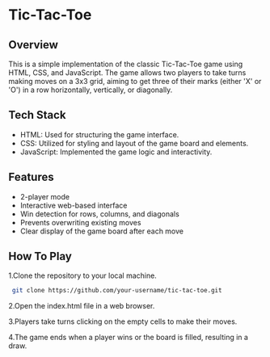 
# Tic-Tac-Toe



## Overview
This is a simple implementation of the classic Tic-Tac-Toe game using HTML, CSS, and JavaScript. The game allows two players to take turns making moves on a 3x3 grid, aiming to get three of their marks (either 'X' or 'O') in a row horizontally, vertically, or diagonally.
## Tech Stack
* HTML: Used for structuring the game interface.
* CSS: Utilized for styling and layout of the game board and elements.
* JavaScript: Implemented the game logic and interactivity.
## Features
* 2-player mode
* Interactive web-based interface
* Win detection for rows, columns, and diagonals
* Prevents overwriting existing moves
* Clear display of the game board after each move
## How To Play

1.Clone the repository to your local machine.

```bash
 git clone https://github.com/your-username/tic-tac-toe.git
```
2.Open the index.html file in a web browser.

3.Players take turns clicking on the empty cells to make their moves.

4.The game ends when a player wins or the board is   filled, resulting in a draw.
